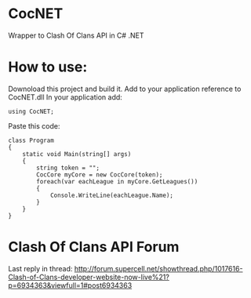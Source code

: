 # CocNET
Wrapper to Clash Of Clans API in C# .NET

# How to use:
Downoload this project and build it.
Add to your application reference to CocNET.dll
In your application add: 
```
using CocNET;
```

Paste this code:
```
class Program
{
    static void Main(string[] args)
    {
        string token = "";
        CocCore myCore = new CocCore(token);
        foreach(var eachLeague in myCore.GetLeagues())
        {
            Console.WriteLine(eachLeague.Name);
        }
    }
}
```

# Clash Of Clans API Forum
Last reply in thread: http://forum.supercell.net/showthread.php/1017616-Clash-of-Clans-developer-website-now-live%21?p=6934363&viewfull=1#post6934363
